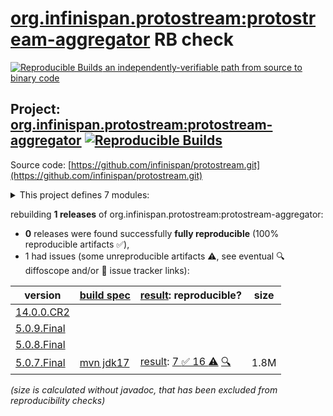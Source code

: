 [org.infinispan.protostream:protostream-aggregator](https://central.sonatype.com/artifact/org.infinispan.protostream/protostream-aggregator/versions) RB check
=======

[![Reproducible Builds](https://reproducible-builds.org/images/logos/rb.svg) an independently-verifiable path from source to binary code](https://reproducible-builds.org/)

## Project: [org.infinispan.protostream:protostream-aggregator](https://central.sonatype.com/artifact/org.infinispan.protostream/protostream-aggregator/versions) [![Reproducible Builds](https://img.shields.io/endpoint?url=https://raw.githubusercontent.com/jvm-repo-rebuild/reproducible-central/master/content/org/infinispan/protostream/badge.json)](https://github.com/jvm-repo-rebuild/reproducible-central/blob/master/content/org/infinispan/protostream/README.md)

Source code: [https://github.com/infinispan/protostream.git](https://github.com/infinispan/protostream.git)

<details><summary>This project defines 7 modules:</summary>

* [org.infinispan.protostream:parent](https://central.sonatype.com/artifact/org.infinispan.protostream/parent/overview)
* [org.infinispan.protostream:proto-schema-compatibility-maven-plugin](https://central.sonatype.com/artifact/org.infinispan.protostream/proto-schema-compatibility-maven-plugin/overview)
* [org.infinispan.protostream:protostream](https://central.sonatype.com/artifact/org.infinispan.protostream/protostream/overview)
* [org.infinispan.protostream:protostream-aggregator](https://central.sonatype.com/artifact/org.infinispan.protostream/protostream-aggregator/overview)
* [org.infinispan.protostream:protostream-integrationtests](https://central.sonatype.com/artifact/org.infinispan.protostream/protostream-integrationtests/overview)
* [org.infinispan.protostream:protostream-processor](https://central.sonatype.com/artifact/org.infinispan.protostream/protostream-processor/overview)
* [org.infinispan.protostream:protostream-types](https://central.sonatype.com/artifact/org.infinispan.protostream/protostream-types/overview)
</details>

rebuilding **1 releases** of org.infinispan.protostream:protostream-aggregator:
- **0** releases were found successfully **fully reproducible** (100% reproducible artifacts :white_check_mark:),
- 1 had issues (some unreproducible artifacts :warning:, see eventual :mag: diffoscope and/or :memo: issue tracker links):

| version | [build spec](/BUILDSPEC.md) | [result](https://reproducible-builds.org/docs/jvm/): reproducible? | size |
| -- | --------- | ------ | -- |
| [14.0.0.CR2](https://central.sonatype.com/artifact/org.infinispan.protostream/parent/14.0.0.CR2/pom) | | | |
| [5.0.9.Final](https://central.sonatype.com/artifact/org.infinispan.protostream/parent/5.0.9.Final/pom) | | | |
| [5.0.8.Final](https://central.sonatype.com/artifact/org.infinispan.protostream/parent/5.0.8.Final/pom) | | | |
| [5.0.7.Final](https://central.sonatype.com/artifact/org.infinispan.protostream/protostream-aggregator/5.0.7.Final/pom) | [mvn jdk17](protostream-5.0.7.Final.buildspec) | [result](protostream-aggregator-5.0.7.Final.buildinfo): [7 :white_check_mark:  16 :warning:](protostream-aggregator-5.0.7.Final.buildcompare) [:mag:](protostream-aggregator-5.0.7.Final.diffoscope) | 1.8M |

<i>(size is calculated without javadoc, that has been excluded from reproducibility checks)</i>
